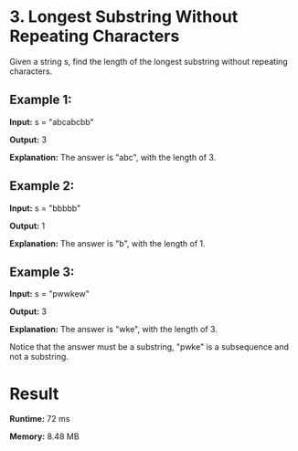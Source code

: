 # 3. Longest Substring Without Repeating Characters
Given a string s, find the length of the longest substring without repeating characters.

## Example 1:
**Input:** s = "abcabcbb"

**Output:** 3

**Explanation:** The answer is "abc", with the length of 3.

## Example 2:
**Input:** s = "bbbbb"

**Output:** 1

**Explanation:** The answer is "b", with the length of 1.

## Example 3:
**Input:** s = "pwwkew"

**Output:** 3

**Explanation:** The answer is "wke", with the length of 3.

Notice that the answer must be a substring, "pwke" is a subsequence and not a substring.

# Result
**Runtime:** 72 ms

**Memory:** 8.48 MB
